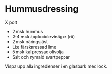 # Hummusdressing

X port

 - 2 msk hummus
 - 2-4 msk äpplecidervinäger (rå)
 - 2 msk näringsjäst
 - Lite färskpressad lime
 - 5 msk kallpressad olivolja
 - Salt och nymald svartpeppar

Vispa upp alla ingredienser i en glasburk med lock.